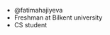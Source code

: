 - @fatimahajiyeva
- Freshman at Bilkent university
- CS student

<!---
fatimahajiyeva/fatimahajiyeva is a ✨ special ✨ repository because its `README.md` (this file) appears on your GitHub profile.
You can click the Preview link to take a look at your changes.
--->

